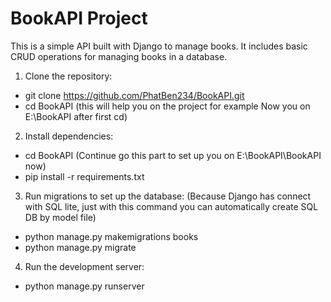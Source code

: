 ﻿# BookAPI Project </br>

This is a simple API built with Django to manage books. It includes basic CRUD operations for managing books in a database. </br>

1. Clone the repository: </br>
- git clone https://github.com/PhatBen234/BookAPI.git </br>
- cd BookAPI (this will help you on the project for example Now you on E:\BookAPI after first cd) </br>

2. Install dependencies: </br>
- cd BookAPI (Continue go this part to set up you on E:\BookAPI\BookAPI now)
- pip install -r requirements.txt </br>

3. Run migrations to set up the database: (Because Django has connect with SQL lite, just with this command you can automatically create SQL DB by model file) </br>
- python manage.py makemigrations books </br>
- python manage.py migrate 

4. Run the development server: </br>
- python manage.py runserver </br>


